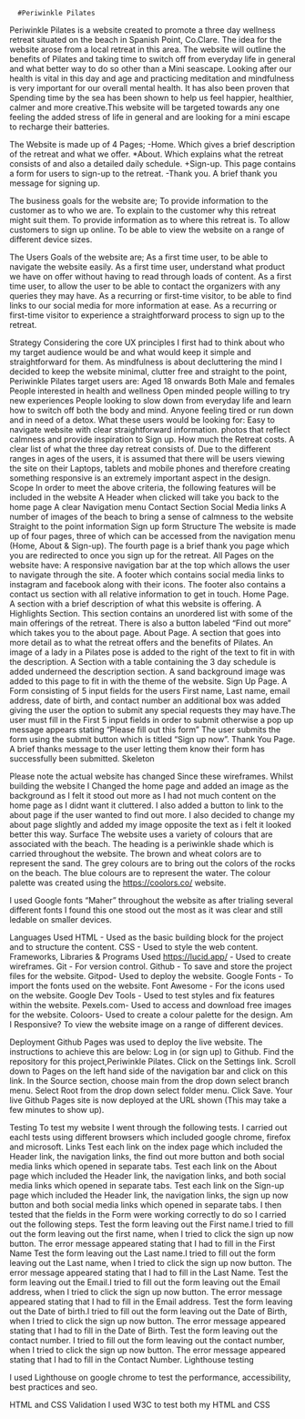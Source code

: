       #Periwinkle Pilates

Periwinkle Pilates is a website created to promote a three day wellness retreat situated on the beach in Spanish Point, Co.Clare. The idea for the website arose from a local retreat in this area. The website will outline the benefits of Pilates and taking time to switch off from everyday life in general and what better way to do so other than a Mini seascape. Looking after our health is vital in this day and age and practicing meditation and mindfulness is very important for our overall mental health. It has also been proven that Spending time by the sea has been shown to help us feel happier, healthier, calmer and more creative.This website will be targeted towards any one feeling the added stress of life in general and are looking for a mini escape to recharge their batteries.

The Website is made up of 4 Pages;
-Home. Which gives a brief description of the retreat and what we offer.
*About. Which explains what the retreat consists of and also a detailed daily schedule.
+Sign-up. This page contains a form for users to sign-up to the retreat.
-Thank you. A brief thank you message for signing up.


The business goals for the website are;
To provide information to the customer as to who we are.
To explain to the customer why this retreat might suit them.
To provide information as to where this retreat is.
To allow customers to sign up online.
To be able to view the website on a range of different device sizes.

The Users Goals of the website are;
As a first time user, to be able to navigate the website easily.
As a first time user, understand what product we have on offer without  having to read through loads of content.
As a first time user, to allow the user to be able to contact the organizers with any queries they may have.
As a recurring or first-time visitor, to be able to find links to our social media for more information at ease.
As a recurring or first-time visitor to experience a straightforward process to sign up to the retreat.

Strategy
Considering the core UX principles I first had to think about who my target audience would be and what would keep it simple and straightforward for them. As mindfulness is about decluttering the mind I decided to keep the website minimal,  clutter free and straight to the point,
Periwinkle Pilates target users are:
Aged 18 onwards
Both Male and females
People interested in health and wellness
Open minded people willing to try new experiences
People looking to slow down from everyday life and learn how to switch off both the body and mind.
Anyone feeling tired or run down and in need of a detox.
What these users would be looking for:
Easy to navigate website with clear straightforward information.
photos that reflect calmness and provide inspiration to Sign up.
How much the Retreat costs.
A clear list of what the three day retreat consists of.
Due to the different ranges in ages of the users, it is assumed that there will be  users viewing the site on their Laptops, tablets and mobile phones and therefore creating something responsive is an extremely important aspect in the design.
Scope
In order to meet the above criteria, the following features will be included in the website
A Header when clicked will take you back to the home page
A clear Navigation menu 
Contact Section
Social Media links
A number of images of the beach to bring a sense of calmness to the website
Straight to the point information
Sign up form
Structure
The website is made up of four pages, three of which can be accessed from the navigation menu (Home, About & Sign-up). The fourth page is a brief thank you page which you are redirected to once you sign up for the retreat. 
All Pages on the website have:
A responsive navigation bar at the top which allows the user to navigate through the site. 
A footer which contains social media links to instagram and facebook along with their icons. The footer also contains a contact us section with all relative information to get in touch.
Home Page.
A section with a brief description of what this website is offering.
A Highlights Section. This section contains an unordered list with some of the main offerings of the retreat. There is also a button labeled “Find out more” which takes you to the about page.
About Page.
A section that goes into more detail as to what the retreat offers and the benefits of Pilates.
An image of a lady in a Pilates pose is added to the right of the text to fit in with the description.
A Section with a table containing the 3 day schedule is added underneed the description section.
A sand background image was added to this page to fit in with the theme of the website.
Sign Up Page.
A Form consisting of 5 input fields for the users First name, Last name, email address, date of birth, and contact number an additional box was added giving the user the option to submit any special requests they may have.The user must fill in the First 5 input fields in order to submit otherwise a pop up message appears stating “Please fill out this form”  The user submits the form using the submit button which is titled “Sign up now”. 
Thank You Page.
A brief thanks message to the user letting them know their form has successfully been submitted.
Skeleton
 
Please note the actual website has changed Since these wireframes.
Whilst building the website I Changed the home page and added an image as the background as I felt it stood out more as I had not much content on the home page as I didnt want it cluttered. I also added a button to link to the about page if the user wanted to find out more.
I also decided to change my about page slightly and added my image opposite the text as i felt it looked better this way.
Surface
The website uses a variety of colours that are associated with the beach. The heading is a periwinkle shade which is carried throughout the website. The brown and wheat colors are to represent the sand. The grey colours are to bring out the colors of the rocks on the beach. The blue colours are to represent the water. The colour palette was created using the https://coolors.co/ website.



I used Google fonts “Maher” throughout the website as after trialing several different fonts I found this one stood out the most as it was clear and still ledable on smaller devices.
 
Languages Used
HTML - Used as the basic building block for the project and to structure the content.
CSS - Used to style the web content.
Frameworks, Libraries & Programs Used
https://lucid.app/ - Used to create wireframes.
Git - For version control.
Github - To save and store the project files for the website.
Gitpod- Used to deploy the website.
Google Fonts - To import the fonts used on the website.
Font Awesome - For the icons used on the website.
Google Dev Tools - Used to test styles and fix features within the website.
Pexels.com- Used to access and download free images for the website.
Coloors- Used to create a colour palette for the design.
Am I Responsive? To view the website image on a range of different devices.
 
Deployment
Github Pages was used to deploy the live website. The instructions to achieve this are below:
Log in (or sign up) to Github.
Find the repository for this project,Periwinkle Pilates.
Click on the Settings link.
Scroll down to Pages on the left hand side of the navigation bar and click on this link.
In the Source section, choose main from the drop down select branch menu. Select Root from the drop down select folder menu.
Click Save. Your live Github Pages site is now deployed at the URL shown (This may take a few minutes to show up).
 
Testing
To test my website I went through the following tests. I carried out eachl tests using different browsers which included google chrome, firefox and microsoft.
Links
Test each link on the index page which included the Header link, the navigation links, the find out more button and both social media links which opened in separate tabs.
Test each link on the About page which included the Header link, the navigation links, and both social media links which opened in separate tabs.
Test each link on the Sign-up page which included the Header link, the navigation links, the sign up now button and both social media links which opened in separate tabs.
I then tested that the fields in the Form were working correctly to do so I carried out the following steps.
Test the form leaving out the First name.I  tried to fill out the form leaving out the first name, when I tried to click the sign up now button. The error message appeared stating that I had to fill in the First Name
Test the form leaving out the Last name.I  tried to fill out the form leaving out the Last name, when I tried to click the sign up now button. The error message appeared stating that I had to fill in the Last Name.
Test the form leaving out the Email.I  tried to fill out the form leaving out the Email address, when I tried to click the sign up now button. The error message appeared stating that I had to fill in the Email address.
Test the form leaving out the Date of birth.I  tried to fill out the form leaving out the Date of Birth, when I tried to click the sign up now button. The error message appeared stating that I had to fill in the Date of Birth.
Test the form leaving out the contact number. I  tried to fill out the form leaving out the contact number, when I tried to click the sign up now button. The error message appeared stating that I had to fill in the Contact Number.
Lighthouse testing
 
I used Lighthouse on google chrome to test the performance, accessibility, best practices and seo.
 
HTML and CSS Validation
I used W3C to test both my HTML and CSS
 
 
 
 
 













